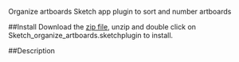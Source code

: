 Organize artboards
Sketch app plugin to sort and number artboards

##Install
Download the [zip file](https://github.com/mochang/Sketch-Organize_artboards/archive/master.zip), unzip and double click on Sketch_organize_artboards.sketchplugin to install.

##Description
